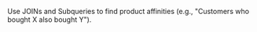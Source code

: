 Use JOINs and Subqueries to find product affinities (e.g., "Customers who bought X also bought Y").
